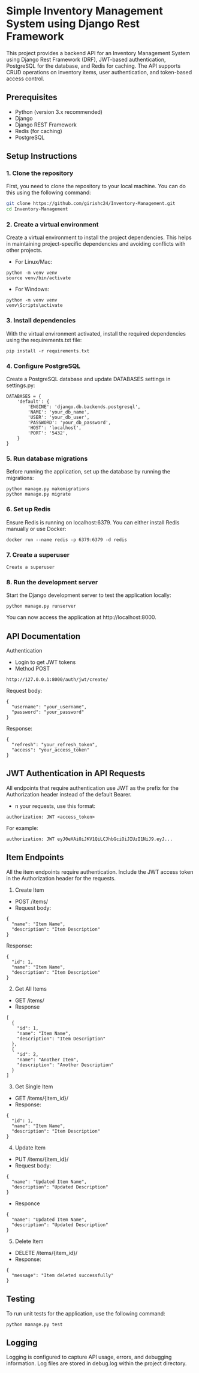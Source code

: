 # Simple Inventory Management System using Django Rest Framework


This project provides a backend API for an Inventory Management System using Django Rest Framework (DRF), JWT-based authentication, PostgreSQL for the database, and Redis for caching. The API supports CRUD operations on inventory items, user authentication, and token-based access control.

## Prerequisites

- Python (version 3.x recommended)
- Django
- Django REST Framework
- Redis (for caching)
- PostgreSQL


## Setup Instructions

### 1. Clone the repository

First, you need to clone the repository to your local machine. You can do this using the following command:

```bash
git clone https://github.com/girishc24/Inventory-Management.git
cd Inventory-Management
```
### 2. Create a virtual environment

Create a virtual environment to install the project dependencies. This helps in maintaining project-specific dependencies and avoiding conflicts with other projects.

- For Linux/Mac:
```
python -m venv venv
source venv/bin/activate
```
- For Windows:
```
python -m venv venv
venv\Scripts\activate
```
### 3. Install dependencies

With the virtual environment activated, install the required dependencies using the requirements.txt file:
```
pip install -r requirements.txt
```
### 4. Configure PostgreSQL
Create a PostgreSQL database and update DATABASES settings in settings.py:
```
DATABASES = {
    'default': {
        'ENGINE': 'django.db.backends.postgresql',
        'NAME': 'your_db_name',
        'USER': 'your_db_user',
        'PASSWORD': 'your_db_password',
        'HOST': 'localhost',
        'PORT': '5432',
    }
}

```
### 5. Run database migrations
Before running the application, set up the database by running the migrations:
```
python manage.py makemigrations
python manage.py migrate
```
### 6. Set up Redis
Ensure Redis is running on localhost:6379. You can either install Redis manually or use Docker:
```
docker run --name redis -p 6379:6379 -d redis

```
### 7. Create a superuser
```
Create a superuser
```
### 8. Run the development server
Start the Django development server to test the application locally:
```
python manage.py runserver
```
You can now access the application at http://localhost:8000.


## API Documentation
Authentication
- Login to get JWT tokens
- Method POST
```
http://127.0.0.1:8000/auth/jwt/create/
```
Request body:
```
{
  "username": "your_username",
  "password": "your_password"
}

```
Response:
```
{
  "refresh": "your_refresh_token",
  "access": "your_access_token"
}

```
## JWT Authentication in API Requests
All endpoints that require authentication use JWT as the prefix for the Authorization header instead of the default Bearer.
- n your requests, use this format:
```
authorization: JWT <access_token>
```
For example:

```
authorization: JWT eyJ0eXAiOiJKV1QiLCJhbGciOiJIUzI1NiJ9.eyJ...
```

## Item Endpoints
All the item endpoints require authentication. Include the JWT access token in the Authorization header for the requests.
1. Create Item
- POST /items/
- Request body:
```
{
  "name": "Item Name",
  "description": "Item Description"
}
```
Response:
```
{
  "id": 1,
  "name": "Item Name",
  "description": "Item Description"
}
```
2. Get All Items
- GET /items/
- Response
```
[
  {
    "id": 1,
    "name": "Item Name",
    "description": "Item Description"
  },
  {
    "id": 2,
    "name": "Another Item",
    "description": "Another Description"
  }
]
```
3.  Get Single Item
- GET /items/{item_id}/
- Response:
```
{
  "id": 1,
  "name": "Item Name",
  "description": "Item Description"
}
```
4. Update Item
- PUT /items/{item_id}/
- Request body:
```
{
  "name": "Updated Item Name",
  "description": "Updated Description"
}
```
- Responce 
```
{
  "name": "Updated Item Name",
  "description": "Updated Description"
}
```
5. Delete Item
- DELETE /items/{item_id}/
- Response:
```
{
  "message": "Item deleted successfully"
}
```
## Testing
To run unit tests for the application, use the following command:
```
python manage.py test

```

## Logging
Logging is configured to capture API usage, errors, and debugging information. Log files are stored in debug.log within the project directory.